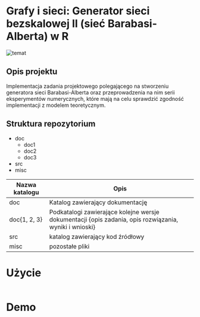 # Grafy i sieci: Generator sieci bezskalowej II (sieć Barabasi-Alberta) w R

![temat](https://upload.wikimedia.org/wikipedia/commons/4/4b/Gr%C3%B6tzsch_graph.svg)


## Opis projektu
Implementacja zadania projektowego polegającego na stworzeniu generatora sieci Barabasi-Alberta oraz przeprowadzenia na nim serii eksperymentów numerycznych, które mają na celu sprawdzić zgodność implementacji z modelem teoretycznym.

## Struktura repozytorium
* doc 
	* doc1
	* doc2
	* doc3
* src
* misc

Nazwa katalogu | Opis 
------------ | -------------
doc | Katalog zawierający dokumentację
doc{1, 2, 3} | Podkatalogi zawierające kolejne wersje dokumentacji {opis zadania, opis rozwiązania, wyniki i wnioski}
src | katalog zawierający kod źródłowy
misc | pozostałe pliki



# Użycie

```
```

# Demo 

```

```


